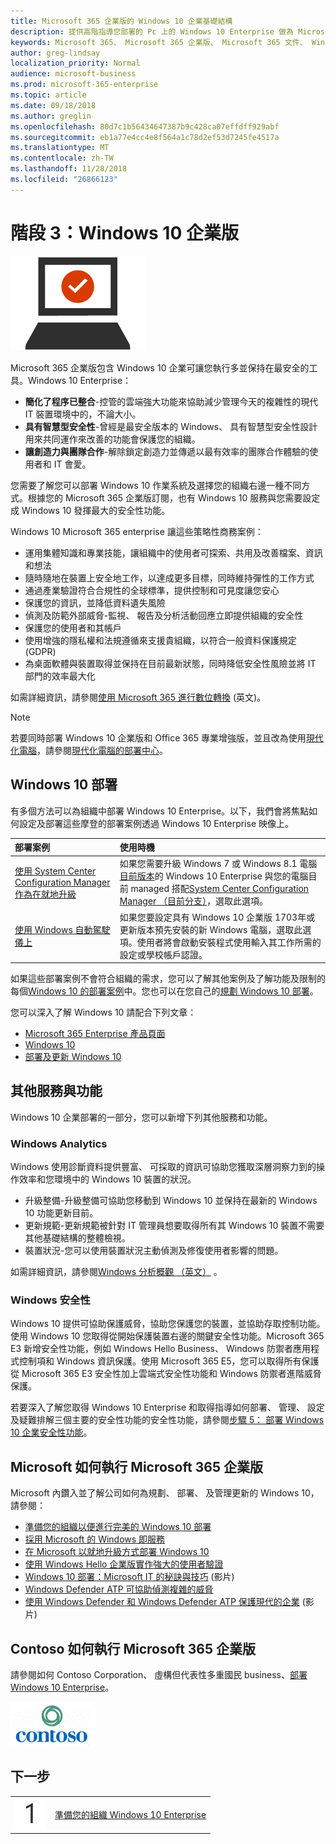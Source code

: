 ```yaml
---
title: Microsoft 365 企業版的 Windows 10 企業基礎結構
description: 提供高階指導您部署的 Pc 上的 Windows 10 Enterprise 做為 Microsoft 365 企業版的一部分所需的步驟。
keywords: Microsoft 365、 Microsoft 365 企業版、 Microsoft 365 文件、 Windows 10 企業部署
author: greg-lindsay
localization_priority: Normal
audience: microsoft-business
ms.prod: microsoft-365-enterprise
ms.topic: article
ms.date: 09/18/2018
ms.author: greglin
ms.openlocfilehash: 80d7c1b56434647387b9c428ca07effdff929abf
ms.sourcegitcommit: eb1a77e4cc4e8f564a1c78d2ef53d7245fe4517a
ms.translationtype: MT
ms.contentlocale: zh-TW
ms.lasthandoff: 11/28/2018
ms.locfileid: "26866123"
---
```

# <a name="phase-3-windows-10-enterprise"></a>階段 3：Windows 10 企業版

![](./media/deploy-foundation-infrastructure/win10enterprise_icon.png)

Microsoft 365 企業版包含 Windows 10 企業可讓您執行多並保持在最安全的工具。Windows 10 Enterprise：

- **簡化了程序已整合**-控管的雲端強大功能來協助減少管理今天的複雜性的現代 IT 裝置環境中的，不論大小。
- **具有智慧型安全性**-曾經是最安全版本的 Windows、 具有智慧型安全性設計用來共同運作來改善的功能會保護您的組織。
- **讓創造力與團隊合作**-解除鎖定創造力並傳遞以最有效率的團隊合作體驗的使用者和 IT 會愛。

您需要了解您可以部署 Windows 10 作業系統及選擇您的組織右邊一種不同方式。根據您的 Microsoft 365 企業版訂閱，也有 Windows 10 服務與您需要設定成 Windows 10 發揮最大的安全性功能。

Windows 10 Microsoft 365 enterprise 讓這些策略性商務案例：

- 運用集體知識和專業技能，讓組織中的使用者可探索、共用及改善檔案、資訊和想法
- 隨時隨地在裝置上安全地工作，以達成更多目標，同時維持彈性的工作方式
- 通過產業驗證符合合規性的全球標準，提供控制和可見度讓您安心
- 保護您的資訊，並降低資料遺失風險
- 偵測及防範外部威脅-監視、 報告及分析活動回應立即提供組織的安全性
- 保護您的使用者和其帳戶
- 使用增強的隱私權和法規遵循來支援貴組織，以符合一般資料保護規定 (GDPR)
- 為桌面軟體與裝置取得並保持在目前最新狀態，同時降低安全性風險並將 IT 部門的效率最大化

如需詳細資訊，請參閱[使用 Microsoft 365 進行數位轉換](http://transform.microsoft.com) (英文)。 

>[!Note]
>若要同時部署 Windows 10 企業版和 Office 365 專業增強版，並且改為使用[現代化電腦](https://www.microsoft.com/microsoft-365/modern-desktop)，請參閱[現代化電腦的部署中心](http://aka.ms/howtoshift)。
>

## <a name="windows-10-deployment"></a>Windows 10 部署

有多個方法可以為組織中部署 Windows 10 Enterprise。以下，我們會將焦點如何設定及部署這些摩登的部署案例透過 Windows 10 Enterprise 映像上。

| 部署案例 | 使用時機 |
|:--- |:--- |
| [使用 System Center Configuration Manager 作為在就地升級](windows10-deploy-inplaceupgrade.md) | 如果您需要升級 Windows 7 或 Windows 8.1 電腦<a href="https://aka.ms/windows-10-release-information" target="_blank">目前版本</a>的 Windows 10 Enterprise 與您的電腦目前 managed 搭配<a href="https://aka.ms/introtosccm" target="_blank">System Center Configuration Manager （目前分支）</a>，選取此選項。 |
| [使用 Windows 自動駕駛儀上](windows10-deploy-autopilot.md) | 如果您要設定具有 Windows 10 企業版 1703年或更新版本預先安裝的新 Windows 電腦，選取此選項。使用者將會啟動安裝程式使用輸入其工作所需的設定或學校帳戶認證。 |

如果這些部署案例不會符合組織的需求，您可以了解其他案例及了解功能及限制的每個[Windows 10 的部署案例](https://docs.microsoft.com/windows/deployment/windows-10-deployment-scenarios)中。您也可以在您自己的<a href="https://aka.ms/planforwin10deployment" target="_blank">規劃 Windows 10 部署</a>。

您可以深入了解 Windows 10 請配合下列文章：

- [Microsoft 365 Enterprise 產品頁面](https://www.microsoft.com/microsoft-365/enterprise)
- [Windows 10](https://docs.microsoft.com/windows/windows-10)
- [部署及更新 Windows 10](https://docs.microsoft.com/windows/deployment/)


## <a name="additional-services-and-features"></a>其他服務與功能
Windows 10 企業部署的一部分，您可以新增下列其他服務和功能。

### <a name="windows-analytics"></a>Windows Analytics

Windows 使用診斷資料提供豐富、 可採取的資訊可協助您獲取深層洞察力到的操作效率和您環境中的 Windows 10 裝置的狀況。

* 升級整備-升級整備可協助您移動到 Windows 10 並保持在最新的 Windows 10 功能更新目前。 
* 更新規範-更新規範被針對 IT 管理員想要取得所有其 Windows 10 裝置不需要其他基礎結構的整體檢視。
* 裝置狀況-您可以使用裝置狀況主動偵測及修復使用者影響的問題。

如需詳細資訊，請參閱[Windows 分析概觀 （英文）](https://docs.microsoft.com/windows/deployment/update/windows-analytics-overview) 。

### <a name="windows-security"></a>Windows 安全性

Windows 10 提供可協助保護威脅，協助您保護您的裝置，並協助存取控制功能。使用 Windows 10 您取得從開始保護裝置右邊的關鍵安全性功能。Microsoft 365 E3 新增安全性功能，例如 Windows Hello Business、 Windows 防禦者應用程式控制項和 Windows 資訊保護。使用 Microsoft 365 E5，您可以取得所有保護從 Microsoft 365 E3 安全性加上雲端式安全性功能和 Windows 防禦者進階威脅保護。 

若要深入了解您取得 Windows 10 Enterprise 和取得指導如何部署、 管理、 設定及疑難排解三個主要的安全性功能的安全性功能，請參閱[步驟 5： 部署 Windows 10 企業安全性功能](windows10-enable-security-features.md)。

## <a name="how-microsoft-does-microsoft-365-enterprise"></a>Microsoft 如何執行 Microsoft 365 企業版

Microsoft 內鑽入並了解公司如何為規劃、 部署、 及管理更新的 Windows 10，請參閱：

- [準備您的組織以便進行完美的 Windows 10 部署](https://www.microsoft.com/itshowcase/windows10deployment?wt.mc_id=bmkg_itsc)
- [採用 Microsoft 的 Windows 即服務](https://www.microsoft.com/itshowcase/Article/Content/851/Adopting-Windows-as-a-service-at-Microsoft)
- [在 Microsoft 以就地升級方式部署 Windows 10](https://www.microsoft.com/itshowcase/Article/Content/668/Deploying-Windows-10-at-Microsoft-as-an-inplace-upgrade)
- [使用 Windows Hello 企業版實作強大的使用者驗證](https://www.microsoft.com/itshowcase/Article/Content/756/Implementing-strong-user-authentication-with-Windows-Hello-for-Business)
- [Windows 10 部署：Microsoft IT 的秘訣與技巧](https://www.microsoft.com/itshowcase/Article/Content/951/Windows-10-deployment-tips-and-tricks-from-Microsoft-IT) (影片)
- [Windows Defender ATP 可協助偵測複雜的威脅](https://www.microsoft.com/itshowcase/Article/Content/854/Windows-Defender-ATP-helps-detect-sophisticated-threats)
- [使用 Windows Defender 和 Windows Defender ATP 保護現代的企業](https://www.microsoft.com/itshowcase/Article/Content/903/Securing-the-modern-enterprise-with-Windows-Defender-and-Windows-Defender-ATP) (影片)

## <a name="how-contoso-did-microsoft-365-enterprise"></a>Contoso 如何執行 Microsoft 365 企業版

請參閱如何 Contoso Corporation、 虛構但代表性多重國民 business、[部署 Windows 10 Enterprise](contoso-win10.md)。

![](./media/contoso-overview/contoso-icon.png)

## <a name="next-step"></a>下一步

|||
|:-------|:-----|
|![](./media/stepnumbers/Step1.png)| [準備您的組織 Windows 10 Enterprise](windows10-prepare-your-org.md) |
